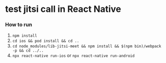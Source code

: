 # test jitsi call in React Native

### How to run

1. `npm install`
2. `cd ios && pod install && cd ..` 
3. `cd node_modules/lib-jitsi-meet && npm install && $(npm bin)/webpack -p && cd ../..`
4. `npx react-native run-ios` or `npx react-native run-android`
